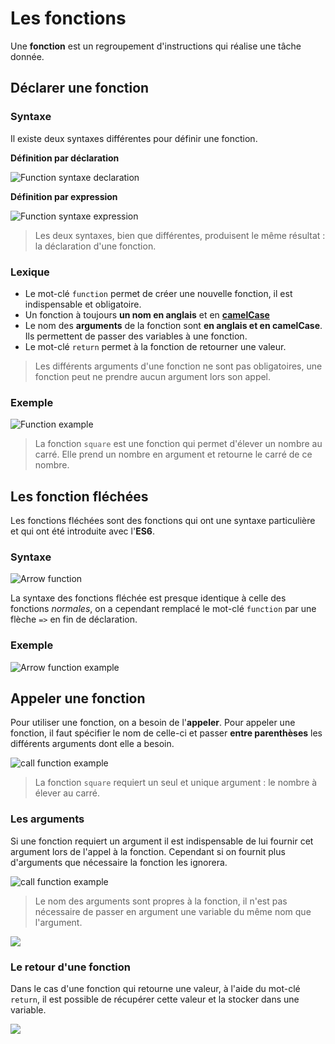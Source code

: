 # Les fonctions

Une **fonction** est un regroupement d'instructions qui réalise une tâche donnée.

## Déclarer une fonction

### Syntaxe

Il existe deux syntaxes différentes pour définir une fonction.

**Définition par déclaration**

![Function syntaxe declaration](https://raw.githubusercontent.com/TresorDeKelloggS/Lille_JavaScript_Wiki/master/ressources/functions/function_syntaxe.png)

**Définition par expression**

![Function syntaxe expression](https://raw.githubusercontent.com/TresorDeKelloggS/Lille_JavaScript_Wiki/master/ressources/functions/function_syntaxe_bis.png)

> Les deux syntaxes, bien que différentes, produisent le même résultat : la déclaration d'une fonction.

### Lexique

* Le mot-clé `function` permet de créer une nouvelle fonction, il est indispensable et obligatoire.
* Un fonction à toujours **un nom en anglais** et en **[camelCase](https://eslint.org/docs/rules/camelcase)**
* Le nom des **arguments** de la fonction sont **en anglais et en camelCase**. Ils permettent de passer des variables à une fonction.
* Le mot-clé `return` permet à la fonction de retourner une valeur.

> Les différents arguments d'une fonction ne sont pas obligatoires, une fonction peut ne prendre aucun argument lors son appel.

### Exemple

![Function example](https://raw.githubusercontent.com/TresorDeKelloggS/Lille_JavaScript_Wiki/master/ressources/functions/function_example.png)

> La fonction `square` est une fonction qui permet d'élever un nombre au carré.
Elle prend un nombre en argument et retourne le carré de ce nombre.

## Les fonction fléchées

Les fonctions fléchées sont des fonctions qui ont une syntaxe particulière et qui ont été introduite avec l'**ES6**.

### Syntaxe

![Arrow function](https://raw.githubusercontent.com/TresorDeKelloggS/Lille_JavaScript_Wiki/master/ressources/functions/arrow_function.png)

La syntaxe des fonctions fléchée est presque identique à celle des fonctions *normales*, on a cependant remplacé le mot-clé `function` par une flèche `=>` en fin de déclaration.

### Exemple

![Arrow function example](https://raw.githubusercontent.com/TresorDeKelloggS/Lille_JavaScript_Wiki/master/ressources/functions/arrow_example.png)

## Appeler une fonction

Pour utiliser une fonction, on a besoin de l'**appeler**. Pour appeler une fonction, il faut spécifier le nom de celle-ci et passer **entre parenthèses** les différents arguments dont elle a besoin.

![call function example](https://raw.githubusercontent.com/TresorDeKelloggS/Lille_JavaScript_Wiki/master/ressources/functions/call_example.png)

> La fonction `square` requiert un seul et unique argument : le nombre à élever au carré.

### Les arguments

Si une fonction requiert un argument il est indispensable de lui fournir cet argument lors de l'appel à la fonction. Cependant si on fournit plus d'arguments que nécessaire la fonction les ignorera.

![call function example](https://raw.githubusercontent.com/TresorDeKelloggS/Lille_JavaScript_Wiki/master/ressources/functions/call_errors.png)

> Le nom des arguments sont propres à la fonction, il n'est pas nécessaire de passer en argument une variable du même nom que l'argument.

![](https://raw.githubusercontent.com/TresorDeKelloggS/Lille_JavaScript_Wiki/master/ressources/functions/args_name_example.png)

### Le retour d'une fonction

Dans le cas d'une fonction qui retourne une valeur, à l'aide du mot-clé `return`, il est possible de récupérer cette valeur et la stocker dans une variable.

![](https://raw.githubusercontent.com/TresorDeKelloggS/Lille_JavaScript_Wiki/master/ressources/functions/call_return_example.png)

